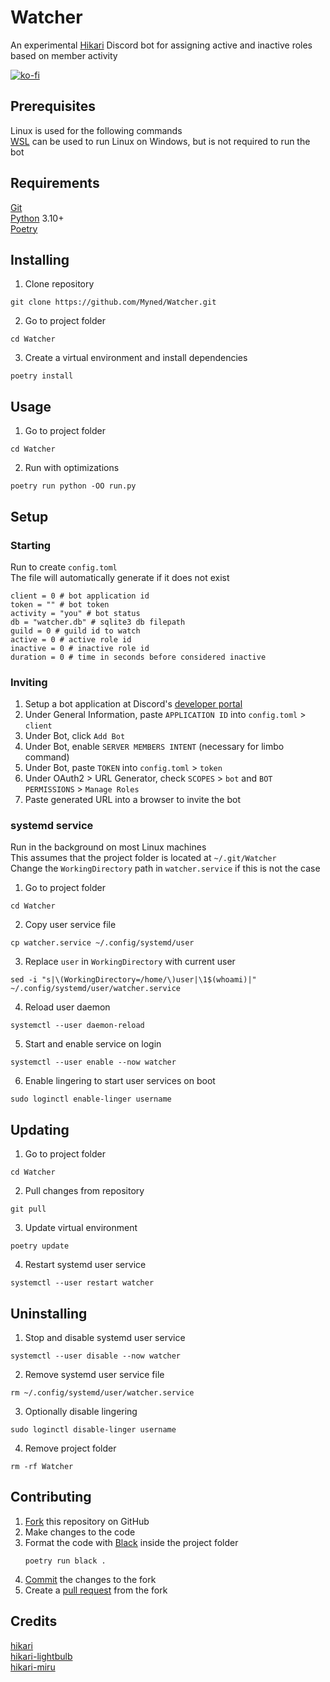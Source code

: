 # Watcher
An experimental [Hikari](https://www.hikari-py.dev) Discord bot for assigning active and inactive roles based on member activity

[![ko-fi](https://ko-fi.com/img/githubbutton_sm.svg)](https://ko-fi.com/B0B1AUB66)

## Prerequisites
Linux is used for the following commands\
[WSL](https://docs.microsoft.com/en-us/windows/wsl) can be used to run Linux on Windows, but is not required to run the bot
## Requirements
[Git](https://git-scm.com/downloads)\
[Python](https://www.python.org) 3.10+\
[Poetry](https://python-poetry.org/docs/master)
## Installing
1. Clone repository
```
git clone https://github.com/Myned/Watcher.git
```
2. Go to project folder
```
cd Watcher
```
3. Create a virtual environment and install dependencies
```
poetry install
```
## Usage
1. Go to project folder
```
cd Watcher
```
2. Run with optimizations
```
poetry run python -OO run.py
```
## Setup
### Starting
Run to create `config.toml`\
The file will automatically generate if it does not exist
```
client = 0 # bot application id
token = "" # bot token
activity = "you" # bot status
db = "watcher.db" # sqlite3 db filepath
guild = 0 # guild id to watch
active = 0 # active role id
inactive = 0 # inactive role id
duration = 0 # time in seconds before considered inactive
```
### Inviting
1. Setup a bot application at Discord's [developer portal](https://discord.com/developers/applications)
2. Under General Information, paste `APPLICATION ID` into `config.toml` > `client`
3. Under Bot, click `Add Bot`
4. Under Bot, enable `SERVER MEMBERS INTENT` (necessary for limbo command)
5. Under Bot, paste `TOKEN` into `config.toml` > `token`
6. Under OAuth2 > URL Generator, check `SCOPES` > `bot` and `BOT PERMISSIONS` > `Manage Roles`
7. Paste generated URL into a browser to invite the bot
### systemd service
Run in the background on most Linux machines\
This assumes that the project folder is located at `~/.git/Watcher`\
Change the `WorkingDirectory` path in `watcher.service` if this is not the case
1. Go to project folder
```
cd Watcher
```
2. Copy user service file
```
cp watcher.service ~/.config/systemd/user
```
3. Replace `user` in `WorkingDirectory` with current user
```
sed -i "s|\(WorkingDirectory=/home/\)user|\1$(whoami)|" ~/.config/systemd/user/watcher.service
```
4. Reload user daemon
```
systemctl --user daemon-reload
```
5. Start and enable service on login
```
systemctl --user enable --now watcher
```
6. Enable lingering to start user services on boot
```
sudo loginctl enable-linger username
```
## Updating
1. Go to project folder
```
cd Watcher
```
2. Pull changes from repository
```
git pull
```
3. Update virtual environment
```
poetry update
```
4. Restart systemd user service
```
systemctl --user restart watcher
```
## Uninstalling
1. Stop and disable systemd user service
```
systemctl --user disable --now watcher
```
2. Remove systemd user service file
```
rm ~/.config/systemd/user/watcher.service
```
3. Optionally disable lingering
```
sudo loginctl disable-linger username
```
4. Remove project folder
```
rm -rf Watcher
```
## Contributing
1. [Fork](https://docs.github.com/en/get-started/quickstart/fork-a-repo) this repository on GitHub
2. Make changes to the code
3. Format the code with [Black](https://black.readthedocs.io/en/stable) inside the project folder
    ```
    poetry run black .
    ```
4. [Commit](https://github.com/git-guides/git-commit) the changes to the fork
5. Create a [pull request](https://docs.github.com/en/pull-requests/collaborating-with-pull-requests/proposing-changes-to-your-work-with-pull-requests/creating-a-pull-request) from the fork
## Credits
[hikari](https://github.com/hikari-py/hikari)\
[hikari-lightbulb](https://github.com/tandemdude/hikari-lightbulb)\
[hikari-miru](https://github.com/HyperGH/hikari-miru)
